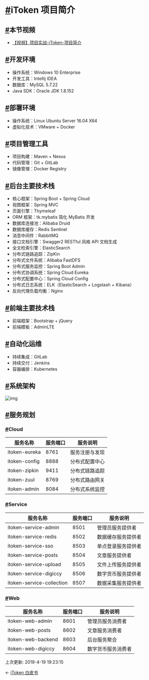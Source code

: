 # [#](https://funtl.com/zh/spring-cloud-itoken/iToken-项目简介.html#itoken-项目简介)iToken 项目简介

## [#](https://funtl.com/zh/spring-cloud-itoken/iToken-项目简介.html#本节视频)本节视频

- [【视频】项目实战-iToken-项目简介](https://www.bilibili.com/video/av28182645)

## [#](https://funtl.com/zh/spring-cloud-itoken/iToken-项目简介.html#开发环境)开发环境

- 操作系统：Windows 10 Enterprise
- 开发工具：Intellij IDEA
- 数据库：MySQL 5.7.22
- Java SDK：Oracle JDK 1.8.152

## [#](https://funtl.com/zh/spring-cloud-itoken/iToken-项目简介.html#部署环境)部署环境

- 操作系统：Linux Ubuntu Server 16.04 X64
- 虚拟化技术：VMware + Docker

## [#](https://funtl.com/zh/spring-cloud-itoken/iToken-项目简介.html#项目管理工具)项目管理工具

- 项目构建：Maven + Nexus
- 代码管理：Git + GitLab
- 镜像管理：Docker Registry

## [#](https://funtl.com/zh/spring-cloud-itoken/iToken-项目简介.html#后台主要技术栈)后台主要技术栈

- 核心框架：Spring Boot + Spring Cloud
- 视图框架：Spring MVC
- 页面引擎：Thymeleaf
- ORM 框架：tk.mybatis 简化 MyBatis 开发
- 数据库连接池：Alibaba Druid
- 数据库缓存：Redis Sentinel
- 消息中间件：RabbitMQ
- 接口文档引擎：Swagger2 RESTful 风格 API 文档生成
- 全文检索引擎：ElasticSearch
- 分布式链路追踪：ZipKin
- 分布式文件系统：Alibaba FastDFS
- 分布式服务监控：Spring Boot Admin
- 分布式协调系统：Spring Cloud Eureka
- 分布式配置中心：Spring Cloud Config
- 分布式日志系统：ELK（ElasticSearch + Logstash + Kibana）
- 反向代理负载均衡：Nginx

## [#](https://funtl.com/zh/spring-cloud-itoken/iToken-项目简介.html#前端主要技术栈)前端主要技术栈

- 前端框架：Bootstrap + jQuery
- 前端模板：AdminLTE

## [#](https://funtl.com/zh/spring-cloud-itoken/iToken-项目简介.html#自动化运维)自动化运维

- 持续集成：GitLab
- 持续交付：Jenkins
- 容器编排：Kubernetes

## [#](https://funtl.com/zh/spring-cloud-itoken/iToken-项目简介.html#系统架构)系统架构

![img](https://funtl.com/assets/Lusifer2018072916110001.png)

## [#](https://funtl.com/zh/spring-cloud-itoken/iToken-项目简介.html#服务规划)服务规划

### [#](https://funtl.com/zh/spring-cloud-itoken/iToken-项目简介.html#cloud)Cloud

| 服务名称      | 服务端口 | 服务说明       |
| ------------- | -------- | -------------- |
| itoken-eureka | 8761     | 服务注册与发现 |
| itoken-config | 8888     | 分布式配置中心 |
| itoken-zipkin | 9411     | 分布式链路追踪 |
| itoken-zuul   | 8769     | 分布式路由网关 |
| itoken-admin  | 8084     | 分布式系统监控 |

### [#](https://funtl.com/zh/spring-cloud-itoken/iToken-项目简介.html#service)Service

| 服务名称                  | 服务端口 | 服务说明           |
| ------------------------- | -------- | ------------------ |
| itoken-service-admin      | 8501     | 管理员服务提供者   |
| itoken-service-redis      | 8502     | 数据缓存服务提供者 |
| itoken-service-sso        | 8503     | 单点登录服务提供者 |
| itoken-service-posts      | 8504     | 文章服务提供者     |
| itoken-service-upload     | 8505     | 文件上传服务提供者 |
| itoken-service-digiccy    | 8506     | 数字货币服务提供者 |
| itoken-service-collection | 8507     | 数据采集服务提供者 |

### [#](https://funtl.com/zh/spring-cloud-itoken/iToken-项目简介.html#web)Web

| 服务名称           | 服务端口 | 服务说明           |
| ------------------ | -------- | ------------------ |
| itoken-web-admin   | 8601     | 管理员服务消费者   |
| itoken-web-posts   | 8602     | 文章服务消费者     |
| itoken-web-backend | 8603     | 后台服务聚合       |
| itoken-web-digiccy | 8604     | 数字货币服务消费者 |

上次更新: 2019-4-19 19:23:15

← [iToken 白皮书](https://funtl.com/zh/spring-cloud-itoken/微服务架构实战-iToken-白皮书.html)